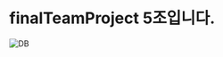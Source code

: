 # finalTeamProject 5조입니다.
![DB](https://user-images.githubusercontent.com/91384430/169451756-7987fbeb-3c00-4359-abde-f836d63a7670.JPG)

